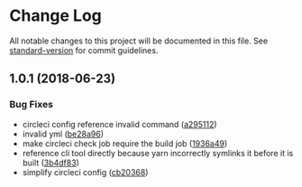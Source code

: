 # Change Log

All notable changes to this project will be documented in this file. See [standard-version](https://github.com/conventional-changelog/standard-version) for commit guidelines.

<a name="1.0.1"></a>
## 1.0.1 (2018-06-23)


### Bug Fixes

* circleci config reference invalid command ([a295112](https://github.com/psirenny/monorepo/commit/a295112))
* invalid yml ([be28a96](https://github.com/psirenny/monorepo/commit/be28a96))
* make circleci check job require the build job ([1936a49](https://github.com/psirenny/monorepo/commit/1936a49))
* reference cli tool directly because yarn incorrectly symlinks it before it is built ([3b4df83](https://github.com/psirenny/monorepo/commit/3b4df83))
* simplify circleci config ([cb20368](https://github.com/psirenny/monorepo/commit/cb20368))
